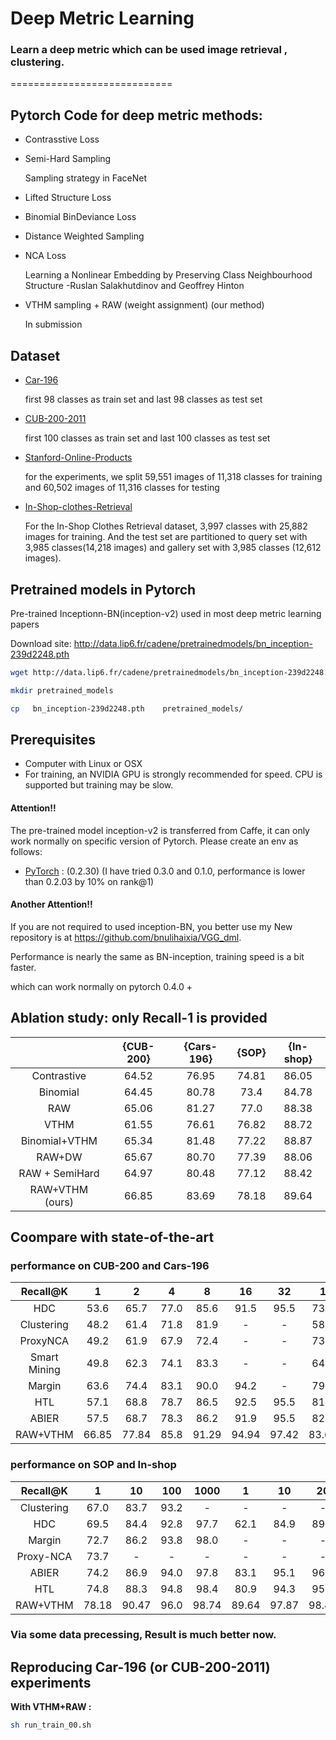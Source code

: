 # Deep Metric Learning

### Learn a deep metric which can be used image retrieval , clustering.
============================

## Pytorch Code for deep metric methods:

- Contrasstive Loss

- Semi-Hard Sampling 

    Sampling strategy in FaceNet

- Lifted Structure Loss
[](https://www.cv-foundation.org/openaccess/content_cvpr_2016/papers/Song_Deep_Metric_Learning_CVPR_2016_paper.pdf)

- Binomial BinDeviance Loss 

- Distance Weighted Sampling

- NCA Loss

   Learning a Nonlinear Embedding by Preserving Class Neighbourhood Structure  -Ruslan Salakhutdinov and Geoffrey Hinton
 
 - VTHM sampling + RAW (weight assignment) (our method)
 
    In submission

## Dataset
- [Car-196](http://ai.stanford.edu/~jkrause/cars/car_devkit.tgz)

   first 98 classes as train set and last 98 classes as test set

- [CUB-200-2011](http://www.vision.caltech.edu/visipedia-data/CUB-200/images.tgz)

  first 100 classes as train set and last 100 classes as test set

- [Stanford-Online-Products](ftp://cs.stanford.edu/cs/cvgl/Stanford_Online_Products.zip)
  
  for the experiments, we split 59,551 images of 11,318 classes for training and 60,502 images of 11,316 classes for testing

- [In-Shop-clothes-Retrieval](ftp://cs.stanford.edu/cs/cvgl/Stanford_Online_Products.zip)
  
    For the In-Shop Clothes Retrieval dataset, 3,997 classes with 25,882 images for training.
    And the test set are partitioned to query set with 3,985 classes(14,218 images) and gallery set with 3,985 classes (12,612 images).


## Pretrained models in Pytorch

Pre-trained Inceptionn-BN(inception-v2) used in most deep metric learning papers

Download site: http://data.lip6.fr/cadene/pretrainedmodels/bn_inception-239d2248.pth

```bash
wget http://data.lip6.fr/cadene/pretrainedmodels/bn_inception-239d2248.pth

mkdir pretrained_models

cp   bn_inception-239d2248.pth    pretrained_models/
```

## Prerequisites

- Computer with Linux or OSX
- For training, an NVIDIA GPU is strongly recommended for speed. CPU is supported but training may be slow.

#### Attention!!
The pre-trained model inception-v2 is transferred from Caffe, it can only  work normally on specific version of Pytorch.
Please create an env as follows:

- [PyTorch](http://pytorch.org)  : (0.2.30)
(I have tried 0.3.0 and 0.1.0,  performance is lower than 0.2.03 by 10% on rank@1)

#### Another Attention!!
If you are not required to used inception-BN, you better use my New repository is at https://github.com/bnulihaixia/VGG_dml. 

Performance is nearly the same as BN-inception,  training speed is a bit faster.

which can work normally on pytorch 0.4.0 +

## Ablation study: only Recall-1 is provided

| | {CUB-200}  | {Cars-196} | {SOP} | {In-shop}|
|:-:|:-:|:-:|:-:|:-:|
|Contrastive | 64.52| 76.95|  74.81 | 86.05|
|Binomial | 64.45 | 80.78| 73.4 | 84.78|
|RAW | 65.06 | 81.27 | 77.0 | 88.38|
|VTHM | 61.55 | 76.61 | 76.82 | 88.72 |
|Binomial+VTHM | 65.34|   81.48 | 77.22 | 88.87|
|RAW+DW  | 65.67 | 80.70  | 77.39 | 88.06|
|RAW + SemiHard |64.97 | 80.48 | 77.12 | 88.42|
|RAW+VTHM (ours) |   66.85 |   83.69 |   78.18 |  89.64|
 
 ## Coompare with state-of-the-art
 
### performance on CUB-200 and Cars-196

|Recall@K | 1 | 2 | 4 | 8 | 16 | 32 | 1 | 2 | 4 | 8 | 16 | 32|
 |:-:|:-:|:-:|:-:|:-:|:-:|:-:|:-:|:-:|:-:|:-:|:-:|:-:|
|HDC | 53.6 | 65.7 | 77.0 | 85.6 | 91.5 | 95.5 | 73.7 | 83.2 | 89.5 | 93.8 | 96.7 | 98.4|
|Clustering | 48.2 | 61.4 | 71.8 | 81.9 | - | - | 58.1 | 70.6 | 80.3 | 87.8 | - | -|
|ProxyNCA | 49.2 | 61.9 | 67.9 | 72.4 | - | - | 73.2 | 82.4 | 86.4 | 87.8 | - | -|
|Smart Mining | 49.8 | 62.3 | 74.1 | 83.3 | - | - | 64.7 | 76.2 | 84.2 | 90.2 | - | -|
|Margin | 63.6| 74.4| 83.1| 90.0| 94.2 | - | 79.6| 86.5| 91.9| 95.1| 97.3 | - |
|HTL | 57.1| 68.8| 78.7| 86.5| 92.5| 95.5 | 81.4| 88.0| 92.7| 95.7| 97.4| 99.0 |
|ABIER |57.5 |68.7 |78.3 |86.2 |91.9 |95.5 |82.0 |89.0 |93.2 |96.1 |97.8 |98.7|
|RAW+VTHM|  66.85|  77.84|  85.8|   91.29 |  94.94 |  97.42 |  83.69| 90.27 |  94.53|  97.16 |  98.65 |  99.36|

###  performance on SOP and In-shop 

|Recall@K | 1 | 10 | 100 | 1000 | 1 | 10 | 20 | 30 | 40 | 50|
 |:-:|:-:|:-:|:-:|:-:|:-:|:-:|:-:|:-:|:-:|:-:|
|Clustering | 67.0 | 83.7 | 93.2 | - | -| -| -| -| - | -|
|HDC | 69.5 | 84.4 | 92.8 | 97.7 | 62.1 | 84.9 | 89.0 | 91.2 | 92.3 | 93.1|
|Margin | 72.7 | 86.2 | 93.8 | 98.0 | -| -| - | -| -| -|
|Proxy-NCA | 73.7 | - | - | - | -| -| - | - | -| -|
|ABIER | 74.2 | 86.9 | 94.0 | 97.8 | 83.1 | 95.1 | 96.9 | 97.5 | 97.8 | 98.0|
|HTL | 74.8| 88.3| 94.8| 98.4 | 80.9| 94.3| 95.8| 97.2| 97.4| 97.8 ||
|RAW+VTHM |  78.18|  90.47|  96.0|  98.74 |89.64 |97.87|98.47|98.84 |99.05 |99.20|
    
### Via some data precessing, Result is much better now.

## Reproducing Car-196 (or CUB-200-2011) experiments

**With VTHM+RAW :**

```bash
sh run_train_00.sh
```
